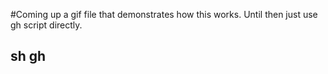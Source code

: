 #Coming up a gif file that demonstrates how this works. Until then just use gh script directly.
## sh gh <Folder Name of csvs>
